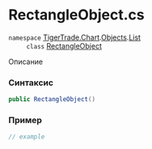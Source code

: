
# RectangleObject.cs
`namespace` [TigerTrade.Chart](../../../../../TigerTrade.Chart.md).[Objects](../../../../../TigerTrade.Chart/Objects.md).[List](../../../../../TigerTrade.Chart/Objects/List.md)  
&nbsp;&nbsp;&nbsp;&nbsp;&nbsp;&nbsp;&nbsp;&nbsp;&nbsp;`class` [RectangleObject](../../RectangleObject.cs.md)

Описание

### Синтаксис
```csharp
public RectangleObject()
```


### Пример  
```csharp
// example
```
                    
                    